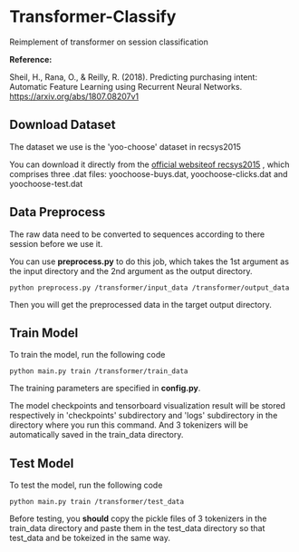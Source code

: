 # Transformer-Classify
Reimplement of transformer on session classification

**Reference:**

Sheil, H., Rana, O., & Reilly, R. (2018). Predicting purchasing intent: Automatic Feature Learning using Recurrent Neural Networks. https://arxiv.org/abs/1807.08207v1


## Download Dataset
The dataset we use is the 'yoo-choose' dataset in recsys2015

You can download it directly from the [official websiteof recsys2015](https://2015.recsyschallenge.com/challenge.html) , which comprises three .dat files: yoochoose-buys.dat, yoochoose-clicks.dat and yoochoose-test.dat

## Data Preprocess
The raw data need to be converted to sequences according to there session before we use it.

You can use **preprocess.py** to do this job, which takes the 1st argument as the input directory and the  2nd argument as the output directory.

`python preprocess.py /transformer/input_data /transformer/output_data`

Then you will get the preprocessed data in the target output directory.

## Train Model
To train the model, run the following code

 `python main.py train /transformer/train_data`
 
 The training parameters are specified in **config.py**.
 
 The model checkpoints and tensorboard visualization result will be stored respectively in 'checkpoints' subdirectory and 'logs' subdirectory in the directory where you run this command. And 3 tokenizers will be automatically saved in the train_data directory.
 
 ## Test Model
 To test the model, run the following code

`python main.py train /transformer/test_data`

Before testing, you **should** copy the pickle files of 3 tokenizers in the train_data directory and paste them in the test_data directory so that test_data and be tokeized in the same way.
